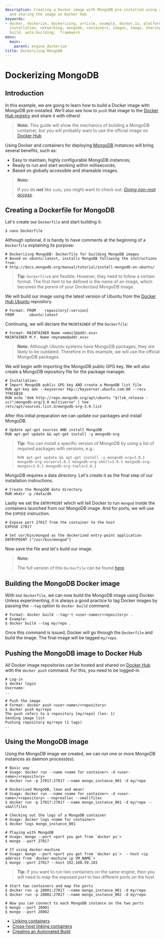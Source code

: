 ```yaml
---
description: Creating a Docker image with MongoDB pre-installed using a Dockerfile
  and sharing the image on Docker Hub
keywords:
- docker, dockerize, dockerizing, article, example, docker.io, platform, package,
  installation, networking, mongodb, containers, images, image, sharing, dockerfile,
  build, auto-building,  framework
menu:
  main:
    parent: engine_dockerize
title: Dockerizing MongoDB
---
```


# Dockerizing MongoDB

## Introduction

In this example, we are going to learn how to build a Docker image with
MongoDB pre-installed.  We'll also see how to `push` that image to the
[Docker Hub registry](https://hub.docker.com) and share it with others!

> **Note:** This guide will show the mechanics of building a MongoDB container, but
> you will probably want to use the official image on [Docker Hub]( https://hub.docker.com/_/mongo/)

Using Docker and containers for deploying [MongoDB](https://www.mongodb.org/)
instances will bring several benefits, such as:

 - Easy to maintain, highly configurable MongoDB instances;
 - Ready to run and start working within milliseconds;
 - Based on globally accessible and shareable images.

> **Note:**
>
> If you do **_not_** like `sudo`, you might want to check out:
> [*Giving non-root access*](../installation/binaries.md#giving-non-root-access).

## Creating a Dockerfile for MongoDB

Let's create our `Dockerfile` and start building it:

    $ nano Dockerfile

Although optional, it is handy to have comments at the beginning of a
`Dockerfile` explaining its purpose:

    # Dockerizing MongoDB: Dockerfile for building MongoDB images
    # Based on ubuntu:latest, installs MongoDB following the instructions from:
    # http://docs.mongodb.org/manual/tutorial/install-mongodb-on-ubuntu/

> **Tip:** `Dockerfile`s are flexible. However, they need to follow a certain
> format. The first item to be defined is the name of an image, which becomes
> the *parent* of your *Dockerized MongoDB* image.

We will build our image using the latest version of Ubuntu from the
[Docker Hub Ubuntu](https://hub.docker.com/_/ubuntu/) repository.

    # Format: FROM    repository[:version]
    FROM       ubuntu:latest

Continuing, we will declare the `MAINTAINER` of the `Dockerfile`:

    # Format: MAINTAINER Name <email@addr.ess>
    MAINTAINER M.Y. Name <myname@addr.ess>

> **Note:** Although Ubuntu systems have MongoDB packages, they are likely to
> be outdated. Therefore in this example, we will use the official MongoDB
> packages.

We will begin with importing the MongoDB public GPG key. We will also create
a MongoDB repository file for the package manager.

    # Installation:
    # Import MongoDB public GPG key AND create a MongoDB list file
    RUN apt-key adv --keyserver hkp://keyserver.ubuntu.com:80 --recv 7F0CEB10
    RUN echo "deb http://repo.mongodb.org/apt/ubuntu "$(lsb_release -sc)"/mongodb-org/3.0 multiverse" | tee /etc/apt/sources.list.d/mongodb-org-3.0.list

After this initial preparation we can update our packages and install MongoDB.

    # Update apt-get sources AND install MongoDB
    RUN apt-get update && apt-get install -y mongodb-org

> **Tip:** You can install a specific version of MongoDB by using a list
> of required packages with versions, e.g.:
>
>     RUN apt-get update && apt-get install -y mongodb-org=3.0.1 mongodb-org-server=3.0.1 mongodb-org-shell=3.0.1 mongodb-org-mongos=3.0.1 mongodb-org-tools=3.0.1

MongoDB requires a data directory. Let's create it as the final step of our
installation instructions.

    # Create the MongoDB data directory
    RUN mkdir -p /data/db

Lastly we set the `ENTRYPOINT` which will tell Docker to run `mongod` inside
the containers launched from our MongoDB image. And for ports, we will use
the `EXPOSE` instruction.

    # Expose port 27017 from the container to the host
    EXPOSE 27017

    # Set usr/bin/mongod as the dockerized entry-point application
    ENTRYPOINT ["/usr/bin/mongod"]

Now save the file and let's build our image.

> **Note:**
>
> The full version of this `Dockerfile` can be found [here](https://github.com/docker/docker/blob/master/docs/examples/mongodb/Dockerfile).

## Building the MongoDB Docker image

With our `Dockerfile`, we can now build the MongoDB image using Docker. Unless
experimenting, it is always a good practice to tag Docker images by passing the
`--tag` option to `docker build` command.

    # Format: docker build --tag/-t <user-name>/<repository> .
    # Example:
    $ docker build --tag my/repo .

Once this command is issued, Docker will go through the `Dockerfile` and build
the image. The final image will be tagged `my/repo`.

## Pushing the MongoDB image to Docker Hub

All Docker image repositories can be hosted and shared on
[Docker Hub](https://hub.docker.com) with the `docker push` command. For this,
you need to be logged-in.

    # Log-in
    $ docker login
    Username:
    ..

    # Push the image
    # Format: docker push <user-name>/<repository>
    $ docker push my/repo
    The push refers to a repository [my/repo] (len: 1)
    Sending image list
    Pushing repository my/repo (1 tags)
    ..

## Using the MongoDB image

Using the MongoDB image we created, we can run one or more MongoDB instances
as daemon process(es).

    # Basic way
    # Usage: docker run --name <name for container> -d <user-name>/<repository>
    $ docker run -p 27017:27017 --name mongo_instance_001 -d my/repo

    # Dockerized MongoDB, lean and mean!
    # Usage: docker run --name <name for container> -d <user-name>/<repository> --noprealloc --smallfiles
    $ docker run -p 27017:27017 --name mongo_instance_001 -d my/repo --smallfiles

    # Checking out the logs of a MongoDB container
    # Usage: docker logs <name for container>
    $ docker logs mongo_instance_001

    # Playing with MongoDB
    # Usage: mongo --port <port you get from `docker ps`>
    $ mongo --port 27017

    # If using docker-machine
    # Usage: mongo --port <port you get from `docker ps`>  --host <ip address from `docker-machine ip VM_NAME`>
    $ mongo --port 27017 --host 192.168.59.103

> **Tip:**
If you want to run two containers on the same engine, then you will need to map
the exposed port to two different ports on the host

    # Start two containers and map the ports
    $ docker run -p 28001:27017 --name mongo_instance_001 -d my/repo
    $ docker run -p 28002:27017 --name mongo_instance_002 -d my/repo

    # Now you can connect to each MongoDB instance on the two ports
    $ mongo --port 28001
    $ mongo --port 28002

 - [Linking containers](../userguide/networking/default_network/dockerlinks.md)
 - [Cross-host linking containers](../admin/ambassador_pattern_linking.md)
 - [Creating an Automated Build](https://docs.docker.com/docker-hub/builds/)
